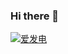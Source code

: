 ### Hi there 👋
[![爱发电](https://img.shields.io/badge/%E8%B5%9E%E5%8A%A9-%E7%88%B1%E5%8F%91%E7%94%B5-936BE5)](https://afdian.com/a/mouse)

<!--
![Top Langs](https://github-readme-stats.vercel.app/api/top-langs/?username=Mouse0w0&layout=compact&hide_border=true&hide=html,css)

![Github stats](https://github-readme-stats.vercel.app/api?username=Mouse0w0&show_icons=true&hide_border=true&include_all_commits=true)

**Mouse0w0/Mouse0w0** is a ✨ _special_ ✨ repository because its `README.md` (this file) appears on your GitHub profile.

Here are some ideas to get you started:

- 🔭 I’m currently working on ...
- 🌱 I’m currently learning ...
- 👯 I’m looking to collaborate on ...
- 🤔 I’m looking for help with ...
- 💬 Ask me about ...
- 📫 How to reach me: ...
- 😄 Pronouns: ...
- ⚡ Fun fact: ...
-->
